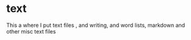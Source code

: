# **text**
This a where I put text files , and writing, and word lists, markdown and other misc text files
